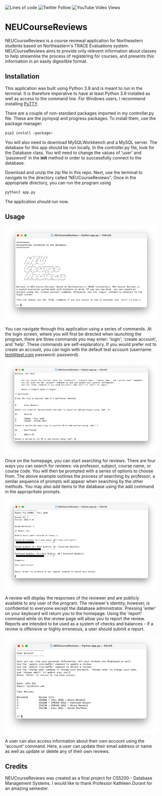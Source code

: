 ![Lines of code](https://img.shields.io/tokei/lines/github/vnhns/NEUCourseReviews) ![Twitter Follow](https://img.shields.io/twitter/follow/vn_hns?style=social) ![YouTube Video Views](https://img.shields.io/youtube/views/kF0w8zHGmjI?style=social)

# NEUCourseReviews

NEUCourseReviews is a course reviewal application for Northeastern students based on Northeastern's
TRACE Evaluations system. NEUCourseReviews aims to provide only relevent information about classes
to help streamline the process of registering for courses, and presents this information in an easily 
digesitble format.

## Installation

This application was built using Python 3.9 and is meant to run in the terminal. It is therefore imperative to have at least Python 3.9 installed as well as access to the command line. For Windows users, I recommend installing [PuTTY](https://www.putty.org/).

There are a couple of non-standard packages imported in my controller.py file. These are the pymysql and progress packages. To install them, use the package manager:

```bash 
pip3 install <package>
```

You will also need to download MySQLWorkbench and a MySQL server. The database for this app should be run locally. In the controller.py file, look for the Database class. You will need to change the values of 'user' and 'password' in the __init__ method in order to successfully connect to the database.

Download and unzip the zip file in this repo. Next, use the terminal to navigate to the directory called 'NEUCourseReviews". Once in the appropriate directory, you can run the program using

```bash
python3 app.py
```

The application should run now.

## Usage

![Login Page](/images/login.png)

You can navigate through this application using a series of commands. At the login screen, where you will first be directed when launching the program, there are three commands you may enter: 'login', 'create account', and 'help'. These commands are self-explanatory. If you would prefer not to create an account, you can login with the default test account (username: test@test.com  password: password).

![Home Page](/images/home.png)

Once on the homepage, you can start searching for reviews. There are four ways you can search for reviews: via professor, subject, course name, or course code. You will then be prompted with a series of options to choose from. The above example outlines the process of searching by professor; a similar sequence of prompts will appear when searching by the other methods. You may also add items to the database using the add command in the appropritate prompts.

![Review](/images/review.png)

A review will display the responses of the reviewer and are publicly available to any user of the program. The reviewer's identity, however, is confidential to everyone except the database administrator. Pressing 'enter' on your keyboard will return you to the homepage. Using the 'report' command while on the review page will allow you to report the review. Reports are intended to be used as a system of checks and balances - if a review is offensive or highly erroneous, a user should submit a report.

![Account](/images/account.png)

A user can also access information about their own account using the 'account' command. Here, a user can update their email address or name as well as update or delete any of their own reviews.

## Credits

NEUCourseReviews was created as a final project for CS5200 - Database Management Systems. I would like to thank Professor Kathleen Durant for an amazing semester.